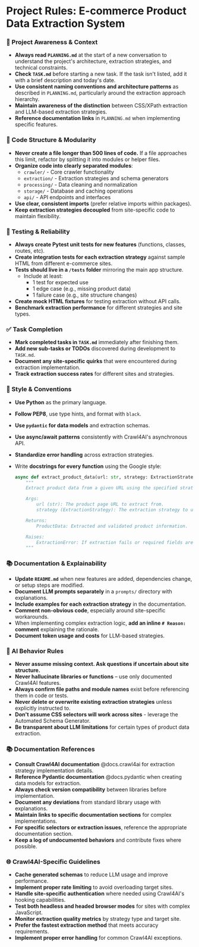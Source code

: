 # Project Rules: E-commerce Product Data Extraction System

### 🔄 Project Awareness & Context

- **Always read `PLANNING.md`** at the start of a new conversation to understand the project's architecture, extraction strategies, and technical constraints.
- **Check `TASK.md`** before starting a new task. If the task isn't listed, add it with a brief description and today's date.
- **Use consistent naming conventions and architecture patterns** as described in `PLANNING.md`, particularly around the extraction approach hierarchy.
- **Maintain awareness of the distinction** between CSS/XPath extraction and LLM-based extraction strategies.
- **Reference documentation links** in `PLANNING.md` when implementing specific features.

### 🧱 Code Structure & Modularity

- **Never create a file longer than 500 lines of code.** If a file approaches this limit, refactor by splitting it into modules or helper files.
- **Organize code into clearly separated modules**:
  - `crawler/` - Core crawler functionality
  - `extraction/` - Extraction strategies and schema generators
  - `processing/` - Data cleaning and normalization
  - `storage/` - Database and caching operations
  - `api/` - API endpoints and interfaces
- **Use clear, consistent imports** (prefer relative imports within packages).
- **Keep extraction strategies decoupled** from site-specific code to maintain flexibility.

### 🧪 Testing & Reliability

- **Always create Pytest unit tests for new features** (functions, classes, routes, etc).
- **Create integration tests for each extraction strategy** against sample HTML from different e-commerce sites.
- **Tests should live in a `/tests` folder** mirroring the main app structure.
  - Include at least:
    - 1 test for expected use
    - 1 edge case (e.g., missing product data)
    - 1 failure case (e.g., site structure changes)
- **Create mock HTML fixtures** for testing extraction without API calls.
- **Benchmark extraction performance** for different strategies and site types.

### ✅ Task Completion

- **Mark completed tasks in `TASK.md`** immediately after finishing them.
- **Add new sub-tasks or TODOs** discovered during development to `TASK.md`.
- **Document any site-specific quirks** that were encountered during extraction implementation.
- **Track extraction success rates** for different sites and strategies.

### 📎 Style & Conventions

- **Use Python** as the primary language.
- **Follow PEP8**, use type hints, and format with `black`.
- **Use `pydantic` for data models** and extraction schemas.
- **Use async/await patterns** consistently with Crawl4AI's asynchronous API.
- **Standardize error handling** across extraction strategies.
- Write **docstrings for every function** using the Google style:

  ```python
  async def extract_product_data(url: str, strategy: ExtractionStrategy) -> ProductData:
      """
      Extract product data from a given URL using the specified strategy.

      Args:
          url (str): The product page URL to extract from.
          strategy (ExtractionStrategy): The extraction strategy to use.

      Returns:
          ProductData: Extracted and validated product information.

      Raises:
          ExtractionError: If extraction fails or required fields are missing.
      """
  ```

### 📚 Documentation & Explainability

- **Update `README.md`** when new features are added, dependencies change, or setup steps are modified.
- **Document LLM prompts separately** in a `prompts/` directory with explanations.
- **Include examples for each extraction strategy** in the documentation.
- **Comment non-obvious code**, especially around site-specific workarounds.
- When implementing complex extraction logic, **add an inline `# Reason:` comment** explaining the rationale.
- **Document token usage and costs** for LLM-based strategies.

### 🧠 AI Behavior Rules

- **Never assume missing context. Ask questions if uncertain about site structure.**
- **Never hallucinate libraries or functions** – use only documented Crawl4AI features.
- **Always confirm file paths and module names** exist before referencing them in code or tests.
- **Never delete or overwrite existing extraction strategies** unless explicitly instructed to.
- **Don't assume CSS selectors will work across sites** - leverage the Automated Schema Generator.
- **Be transparent about LLM limitations** for certain types of product data extraction.

### 📚 Documentation References

- **Consult Crawl4AI documentation** @docs.crawl4ai for extraction strategy implementation details.
- **Reference Pydantic documentation** @docs.pydantic when creating data models for extraction.
- **Always check version compatibility** between libraries before implementation.
- **Document any deviations** from standard library usage with explanations.
- **Maintain links to specific documentation sections** for complex implementations.
- **For specific selectors or extraction issues**, reference the appropriate documentation section.
- **Keep a log of undocumented behaviors** and contribute fixes where possible.

### 🌐 Crawl4AI-Specific Guidelines

- **Cache generated schemas** to reduce LLM usage and improve performance.
- **Implement proper rate limiting** to avoid overloading target sites.
- **Handle site-specific authentication** where needed using Crawl4AI's hooking capabilities.
- **Test both headless and headed browser modes** for sites with complex JavaScript.
- **Monitor extraction quality metrics** by strategy type and target site.
- **Prefer the fastest extraction method** that meets accuracy requirements.
- **Implement proper error handling** for common Crawl4AI exceptions.
